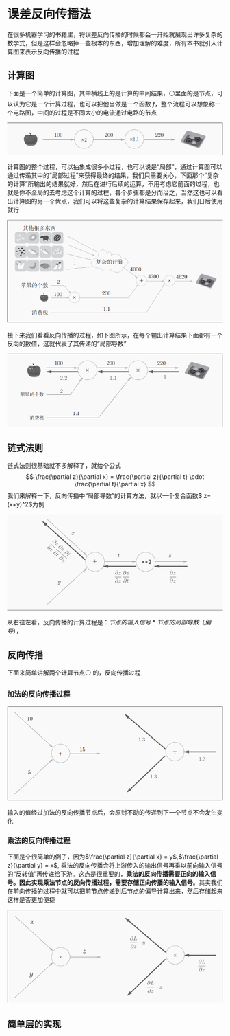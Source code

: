 # 误差反向传播法

在很多机器学习的书籍里，将误差反向传播的时候都会一开始就展现出许多复杂的数学式，但是这样会忽略掉一些根本的东西，增加理解的难度，所有本书就引入计算图来表示反向传播的过程

## 计算图

下面是一个简单的计算图，其中横线上的是计算的中间结果，⚪里面的是节点，可以认为它是一个计算过程，也可以把他当做是一个函数 $f$，整个流程可以想象称一个电路图，中间的过程是不同大小的电流通过电路的节点

<img src="./04_误差反向传播法.assets/image-20250219152711353.png" alt="image-20250219152711353" style="zoom:80%;" />

计算图的整个过程，可以抽象成很多小过程，也可以说是“局部”，通过计算图可以通过传递其中的“局部过程”来获得最终的结果，我们只需要关心，下面那个“复杂的计算”所输出的结果就好，然后在进行后续的运算，不用考虑它前面的过程，也就是你不全局的去考虑这个计算的过程，各个步骤都是分而治之，当然这也可以看出计算图的另一个优点，我们可以将这些复杂的计算结果保存起来，我们日后使用就行

<img src="./04_误差反向传播法.assets/image-20250219153100468.png" alt="image-20250219153100468" style="zoom:80%;" />

接下来我们看看反向传播的过程，如下图所示，在每个输出计算结果下面都有一个反向的数值，这就代表了其传递的“局部导数”

<img src="./04_误差反向传播法.assets/image-20250219153450555.png" alt="image-20250219153450555" style="zoom:80%;" />

## 链式法则

链式法则很基础就不多解释了，就给个公式
$$
\frac{\partial z}{\partial x} = \frac{\partial z}{\partial t} \cdot \frac{\partial t}{\partial x}
$$
我们来解释一下，反向传播中“局部导数”的计算方法，就以一个复合函数$ z=(x+y)^2$为例

<img src="./04_误差反向传播法.assets/image-20250219154210787.png" alt="image-20250219154210787" style="zoom:80%;" />

从右往左看，反向传播的计算过程是：$节点的输入信号 * 节点的局部导数（偏导）$，

## 反向传播

下面来简单讲解两个计算节点⚪ 的，反向传播过程

### 加法的反向传播过程

<img src="./04_误差反向传播法.assets/image-20250219194058362.png" alt="image-20250219194058362" style="zoom:80%;" />

输入的值经过加法的反向传播节点后，会原封不动的传递到下一个节点不会发生变化

### 乘法的反向传播过程

下面是个很简单的例子，因为$\frac{\partial z}{\partial x} = y$,$\frac{\partial z}{\partial y} = x$, 乘法的反向传播会将上游传入的输出信号再乘以前向输入信号的“反转值”再传递给下游。这点是很重要的，**乘法的反向传播需要正向的输入信号。因此实现乘法节点的反向传播过程，需要存储正向传播的输入信号**。其实我们在前向传播的过程中就可以把前节点传递到后节点的偏导计算出来，然后存储起来这样是否更加便捷

<img src="./04_误差反向传播法.assets/image-20250219193829173.png" alt="image-20250219193829173" style="zoom:80%;" />

## 简单层的实现


